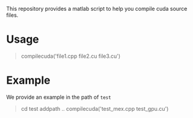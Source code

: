 This repository provides a matlab script to help you compile cuda source files.

# Usage

> compilecuda('file1.cpp file2.cu file3.cu')

# Example

We provide an example in the path of `test`

> cd test
> addpath ..
> compilecuda('test_mex.cpp test_gpu.cu')
